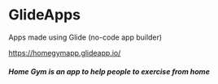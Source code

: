 # GlideApps
Apps made using Glide (no-code app builder)

https://homegymapp.glideapp.io/

##### Home Gym is an app to help people to exercise from home 
